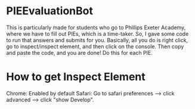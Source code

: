 # PIEEvaluationBot
This is particularly made for students who go to Phillips Exeter Academy, where we have to fill out PIEs, which is a time-taker. So, I gave some code to run that answers and submits for you. Basically, all you do is right click, go to inspect/inspect element, and then click on the console. Then copy and paste the code, and you are done! Do this for each PIE. 

# How to get Inspect Element 
Chrome: Enabled by default
Safari: Go to safari preferences --> click advanced --> click "show Develop".

